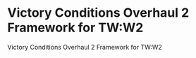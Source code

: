# Victory Conditions Overhaul 2 Framework for TW:W2

Victory Conditions Overhaul 2 Framework for TW:W2